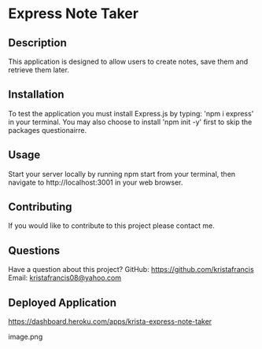 # Express Note Taker

## Description

This application is designed to allow users to create notes, save them and retrieve them later.

## Installation

To test the application you must install Express.js by typing: 'npm i express' in your terminal. You may also choose to install 'npm init -y' first to skip the packages questionairre.

## Usage

Start your server locally by running npm start from your terminal, then navigate to http://localhost:3001 in your web browser.

## Contributing

If you would like to contribute to this project please contact me.

## Questions

Have a question about this project?
GitHub: https://github.com/kristafrancis
Email: kristafrancis08@yahoo.com

## Deployed Application

https://dashboard.heroku.com/apps/krista-express-note-taker

image.png

